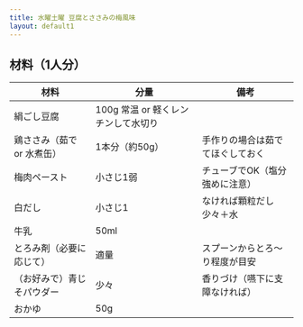 ```yaml
---
title: 水曜土曜 豆腐とささみの梅風味
layout: default1
---
```

## 材料（1人分）

| 材料 | 分量 | 備考 |
| --- | --- | ---- |
| 絹ごし豆腐 | 100g  常温 or 軽くレンチンして水切り |
| 鶏ささみ（茹で or 水煮缶） | 1本分（約50g） | 手作りの場合は茹でてほぐしておく |
| 梅肉ペースト | 小さじ1弱 | チューブでOK（塩分強めに注意）  |
| 白だし | 小さじ1 | なければ顆粒だし少々＋水 |
| 牛乳 | 50ml | |
| とろみ剤（必要に応じて）| 適量 | スプーンからとろ〜り程度が目安 |
| （お好みで）青じそパウダー | 少々 | 香りづけ（嚥下に支障なければ）   |
| おかゆ | 50g | |
